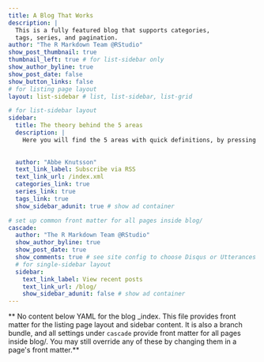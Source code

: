 ```yaml
---
title: A Blog That Works
description: |
  This is a fully featured blog that supports categories, 
  tags, series, and pagination.
author: "The R Markdown Team @RStudio"
show_post_thumbnail: true
thumbnail_left: true # for list-sidebar only
show_author_byline: true
show_post_date: false
show_button_links: false
# for listing page layout
layout: list-sidebar # list, list-sidebar, list-grid

# for list-sidebar layout
sidebar: 
  title: The theory behind the 5 areas 
  description: |
    Here you will find the 5 areas with quick definitions, by pressing on the title you will be sent to a more detailed section. Have fun reading!
    
    
  author: "Abbe Knutsson"
  text_link_label: Subscribe via RSS
  text_link_url: /index.xml
  categories_link: true
  series_link: true
  tags_link: true
  show_sidebar_adunit: true # show ad container

# set up common front matter for all pages inside blog/
cascade:
  author: "The R Markdown Team @RStudio"
  show_author_byline: true
  show_post_date: true
  show_comments: true # see site config to choose Disqus or Utterances
  # for single-sidebar layout
  sidebar:
    text_link_label: View recent posts
    text_link_url: /blog/
    show_sidebar_adunit: false # show ad container
---
```


** No content below YAML for the blog _index. This file provides front matter for the listing page layout and sidebar content. It is also a branch bundle, and all settings under `cascade` provide front matter for all pages inside blog/. You may still override any of these by changing them in a page's front matter.**

